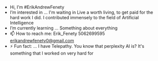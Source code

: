 -  Hi, I’m #ErikAndrewFenety
-  I’m interested in ... I'm waiting  in Live a worth living, to get paid for the hard work I did. I contributed immensely to the field of Artificial Intelligence
-    I’m currently learning ... Something about everything 
- 📫 How to reach me: Erik_Fenety  5062699595 erikandrewfenety0@gmail.com
- ⚡ Fun fact: ... I have Telepathy. You know that perplexity AI is? It's something that I worked on very hard for
  
